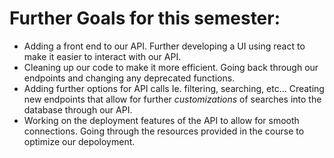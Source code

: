 # Further Goals for this semester:
* Adding a front end to our API.
Further developing a UI using react to make it easier to interact with our API.
* Cleaning up our code to make it more efficient.
Going back through our endpoints and changing any deprecated functions.
* Adding further options for API calls Ie. filtering, searching, etc...
Creating new endpoints that allow for further *customizations* of searches into the database through our API.
* Working on the deployment features of the API to allow for smooth connections.
Going through the resources provided in the course to optimize our depoloyment.
